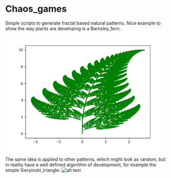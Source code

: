 # Chaos_games
Simple scripts to generate fractal based natural patterns. Nice example to show the way plants are developing is a Barnsley_fern:
![alt text](https://raw.githubusercontent.com/Slimco86/Chaos_games/master/Barnsley_fern.png)

The same idea is applied to other patterns, which might look as random, but in reality have a well defined algorithm of development, 
for example the simple Sierpinski_triangle: 
![alt text](https://raw.githubusercontent.com/Slimco86/Chaos_games/master/Sierpinski_triangle.png)

